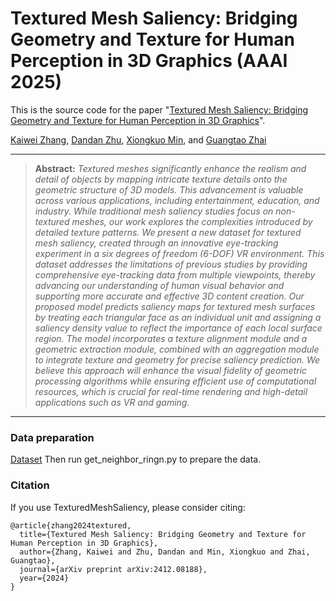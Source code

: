 # Textured Mesh Saliency: Bridging Geometry and Texture for Human Perception in 3D Graphics (AAAI 2025)
This is the source code for the paper "[Textured Mesh Saliency: Bridging Geometry and Texture for Human Perception in 3D Graphics](https://arxiv.org/abs/2412.08188)".

[Kaiwei Zhang](https://github.com/kaviezhang), [Dandan Zhu](), [Xiongkuo Min](https://scholar.google.com/citations?user=91sjuWIAAAAJ&hl=en&oi=ao), and [Guangtao Zhai](https://scholar.google.com/citations?user=E6zbSYgAAAAJ&hl=en&oi=ao)

<hr />

> **Abstract:** *Textured meshes significantly enhance the realism and detail of objects by mapping intricate texture details onto the geometric structure of 3D models. This advancement is valuable across various applications, including entertainment, education, and industry. While traditional mesh saliency studies focus on non-textured meshes, our work explores the complexities introduced by detailed texture patterns. We present a new dataset for textured mesh saliency, created through an innovative eye-tracking experiment in a six degrees of freedom (6-DOF) VR environment. This dataset addresses the limitations of previous studies by providing comprehensive eye-tracking data from multiple viewpoints, thereby advancing our understanding of human visual behavior and supporting more accurate and effective 3D content creation. Our proposed model predicts saliency maps for textured mesh surfaces by treating each triangular face as an individual unit and assigning a saliency density value to reflect the importance of each local surface region. The model incorporates a texture alignment module and a geometric extraction module, combined with an aggregation module to integrate texture and geometry for precise saliency prediction. We believe this approach will enhance the visual fidelity of geometric processing algorithms while ensuring efficient use of computational resources, which is crucial for real-time rendering and high-detail applications such as VR and gaming.* 
<hr />

### Data preparation
[Dataset](https://drive.google.com/drive/folders/1OmlFCNfdwPYOG0KpoFgSpPAn2ICR5Tgd?usp=sharing)
Then run get_neighbor_ringn.py to prepare the data.

### Citation
If you use TexturedMeshSaliency, please consider citing:
```
@article{zhang2024textured,
  title={Textured Mesh Saliency: Bridging Geometry and Texture for Human Perception in 3D Graphics},
  author={Zhang, Kaiwei and Zhu, Dandan and Min, Xiongkuo and Zhai, Guangtao},
  journal={arXiv preprint arXiv:2412.08188},
  year={2024}
}
```
